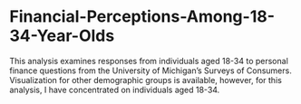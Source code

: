 # Financial-Perceptions-Among-18-34-Year-Olds
This analysis examines responses from individuals aged 18-34 to personal finance questions from the University of Michigan’s Surveys of Consumers. Visualization for other demographic groups is available, however, for this analysis, I have concentrated on individuals aged 18-34. 
